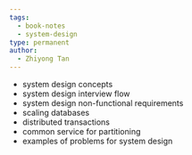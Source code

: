 ```yaml
---
tags:
  - book-notes
  - system-design
type: permanent
author:
  - Zhiyong Tan
---
```

- system design concepts 
- system design interview flow
- system design non-functional requirements
- scaling databases
- distributed transactions
- common service for partitioning 
- examples of problems for system design  